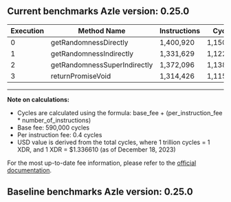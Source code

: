 ## Current benchmarks Azle version: 0.25.0

| Execution | Method Name                  | Instructions | Cycles    | USD           |
| --------- | ---------------------------- | ------------ | --------- | ------------- |
| 0         | getRandomnessDirectly        | 1,400,920    | 1,150,368 | $0.0000015376 |
| 1         | getRandomnessIndirectly      | 1,331,629    | 1,122,651 | $0.0000015005 |
| 2         | getRandomnessSuperIndirectly | 1,372,096    | 1,138,838 | $0.0000015222 |
| 3         | returnPromiseVoid            | 1,314,426    | 1,115,770 | $0.0000014913 |

---

**Note on calculations:**

-   Cycles are calculated using the formula: base_fee + (per_instruction_fee \* number_of_instructions)
-   Base fee: 590,000 cycles
-   Per instruction fee: 0.4 cycles
-   USD value is derived from the total cycles, where 1 trillion cycles = 1 XDR, and 1 XDR = $1.336610 (as of December 18, 2023)

For the most up-to-date fee information, please refer to the [official documentation](https://internetcomputer.org/docs/current/developer-docs/gas-cost#execution).

## Baseline benchmarks Azle version: 0.25.0
